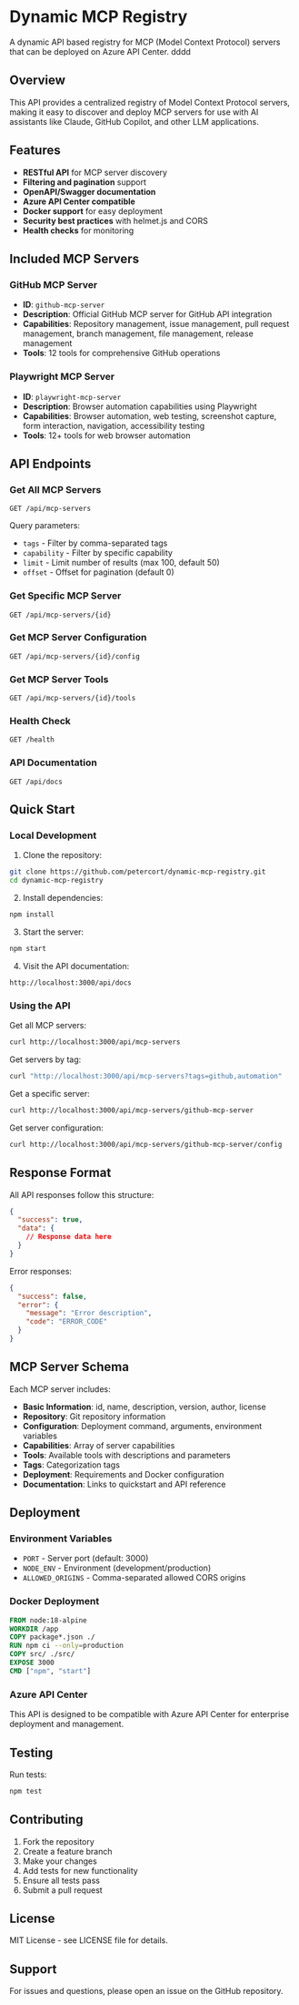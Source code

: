 # Dynamic MCP Registry

A dynamic API based registry for MCP (Model Context Protocol) servers that can be deployed on Azure API Center.
dddd
## Overview

This API provides a centralized registry of Model Context Protocol servers, making it easy to discover and deploy MCP servers for use with AI assistants like Claude, GitHub Copilot, and other LLM applications.

## Features

- **RESTful API** for MCP server discovery
- **Filtering and pagination** support
- **OpenAPI/Swagger documentation**
- **Azure API Center compatible**
- **Docker support** for easy deployment
- **Security best practices** with helmet.js and CORS
- **Health checks** for monitoring

## Included MCP Servers

### GitHub MCP Server
- **ID**: `github-mcp-server`
- **Description**: Official GitHub MCP server for GitHub API integration
- **Capabilities**: Repository management, issue management, pull request management, branch management, file management, release management
- **Tools**: 12 tools for comprehensive GitHub operations

### Playwright MCP Server  
- **ID**: `playwright-mcp-server`
- **Description**: Browser automation capabilities using Playwright
- **Capabilities**: Browser automation, web testing, screenshot capture, form interaction, navigation, accessibility testing
- **Tools**: 12+ tools for web browser automation

## API Endpoints

### Get All MCP Servers
```
GET /api/mcp-servers
```

Query parameters:
- `tags` - Filter by comma-separated tags
- `capability` - Filter by specific capability  
- `limit` - Limit number of results (max 100, default 50)
- `offset` - Offset for pagination (default 0)

### Get Specific MCP Server
```
GET /api/mcp-servers/{id}
```

### Get MCP Server Configuration
```
GET /api/mcp-servers/{id}/config
```

### Get MCP Server Tools
```
GET /api/mcp-servers/{id}/tools
```

### Health Check
```
GET /health
```

### API Documentation
```
GET /api/docs
```

## Quick Start

### Local Development

1. Clone the repository:
```bash
git clone https://github.com/petercort/dynamic-mcp-registry.git
cd dynamic-mcp-registry
```

2. Install dependencies:
```bash
npm install
```

3. Start the server:
```bash
npm start
```

4. Visit the API documentation:
```
http://localhost:3000/api/docs
```

### Using the API

Get all MCP servers:
```bash
curl http://localhost:3000/api/mcp-servers
```

Get servers by tag:
```bash
curl "http://localhost:3000/api/mcp-servers?tags=github,automation"
```

Get a specific server:
```bash
curl http://localhost:3000/api/mcp-servers/github-mcp-server
```

Get server configuration:
```bash
curl http://localhost:3000/api/mcp-servers/github-mcp-server/config
```

## Response Format

All API responses follow this structure:

```json
{
  "success": true,
  "data": {
    // Response data here
  }
}
```

Error responses:
```json
{
  "success": false,
  "error": {
    "message": "Error description",
    "code": "ERROR_CODE"
  }
}
```

## MCP Server Schema

Each MCP server includes:

- **Basic Information**: id, name, description, version, author, license
- **Repository**: Git repository information
- **Configuration**: Deployment command, arguments, environment variables
- **Capabilities**: Array of server capabilities
- **Tools**: Available tools with descriptions and parameters
- **Tags**: Categorization tags
- **Deployment**: Requirements and Docker configuration
- **Documentation**: Links to quickstart and API reference

## Deployment

### Environment Variables

- `PORT` - Server port (default: 3000)
- `NODE_ENV` - Environment (development/production)
- `ALLOWED_ORIGINS` - Comma-separated allowed CORS origins

### Docker Deployment

```dockerfile
FROM node:18-alpine
WORKDIR /app
COPY package*.json ./
RUN npm ci --only=production
COPY src/ ./src/
EXPOSE 3000
CMD ["npm", "start"]
```

### Azure API Center

This API is designed to be compatible with Azure API Center for enterprise deployment and management.

## Testing

Run tests:
```bash
npm test
```

## Contributing

1. Fork the repository
2. Create a feature branch
3. Make your changes
4. Add tests for new functionality
5. Ensure all tests pass
6. Submit a pull request

## License

MIT License - see LICENSE file for details.

## Support

For issues and questions, please open an issue on the GitHub repository.
